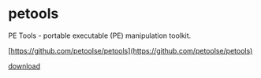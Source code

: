 # petools

PE Tools - portable executable (PE) manipulation toolkit.


[https://github.com/petoolse/petools](https://github.com/petoolse/petools)



[download](https://github.com/petoolse/petools/releases)
